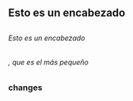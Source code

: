 
## Esto es un encabezado <h2>
###### Esto es un encabezado <h6>, que es el más pequeño
### changes
